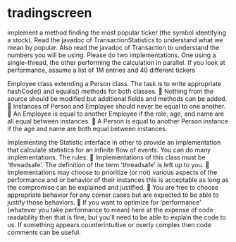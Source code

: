 # tradingscreen



   implement a method finding the most popular ticker (the symbol identifying a stock).
Read the javadoc of TransactionStatistics to understand what we mean by popular. Also read the javadoc of Transaction to understand the numbers you will be using.
Please do two implementations. One using a single-thread, the other performing the calculation in parallel. If you look at performance, assume a list of 1M entries and 40 different tickers



Employee class extending a Person class. The task is to write appropriate hashCode() and equals() methods for both classes.
 Nothing from the source should be modified but additional fields and methods can be added.
 Instances of Person and Employee should never be equal to one another.
 An Employee is equal to another Employee if the role, age, and name are all equal between
instances.
 A Person is equal to another Person instance if the age and name are both equal between
instances.


Implementing the Statistic interface in other to provide an implementation that calculate statistics for an infinite flow of events. You can do many implementations.
The rules:
 Implementations of this class must be 'threadsafe'. The definition of the term 'threadsafe' is left up to you.
 Implementations may choose to prioritize (or not) various aspects of the performance and or behavior of their instances this is acceptable as long as the compromise can be explained and justified.
 You are free to choose appropriate behavior for any corner cases but are expected to be able to justify those behaviors.
 If you want to optimize for ‘performance’ (whatever you take performance to mean) here at the expense of code readability then that is fine, but you’ll need to be able to explain the code to us. If something appears counterintuitive or overly complex then code comments can be useful.
